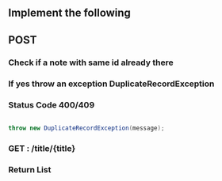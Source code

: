 

## Implement the following

## POST 

### Check if a note with same id already there
### If yes throw an exception DuplicateRecordException
### Status Code 400/409
```java

throw new DuplicateRecordException(message);

```

### GET : /title/{title}
### Return List<Note>